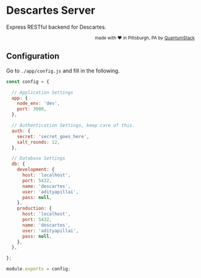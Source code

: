 # Descartes Server

Express RESTful backend for Descartes.


<div align="right"><sup>
  made with ❤️ in Pittsburgh, PA by <a href="https://quantumstack.xyz">QuantumStack</a>
</sup></div>

## Configuration

Go to `./app/config.js` and fill in the following.

```js
const config = {

  // Application Settings
  app: {
    node_env: 'dev',
    port: 3000,
  },

  // Authentication Settings, keep care of this.
  auth: {
    secret: 'secret_goes_here',
    salt_rounds: 12,
  },

  // Database Settings
  db: {
    development: {
      host: 'localhost',
      port: 5432,
      name: 'descartes',
      user: 'adityapillai',
      pass: null,
    },
    production: {
      host: 'localhost',
      port: 5432,
      name: 'descartes',
      user: 'adityapillai',
      pass: null,
    },
  },

};

module.exports = config;
```